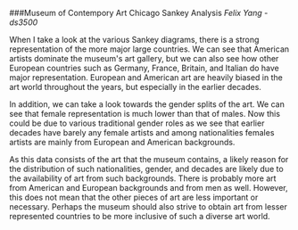 ###Museum of Contempory Art Chicago Sankey Analysis
_Felix Yang - ds3500_

When I take a look at the various Sankey diagrams, there is a strong representation of the more major large countries. We can see that American artists dominate the museum's art gallery, but we can also see how other European countries such as Germany, France, Britain, and Italian do have major representation. European and American art are heavily biased in the art world throughout the years, but especially in the earlier decades.

In addition, we can take a look towards the gender splits of the art. We can see that female representation is much lower than that of males. Now this could be due to various traditional gender roles as we see that earlier decades have barely any female artists and among nationalities females artists are mainly from European and American backgrounds.

As this data consists of the art that the museum contains, a likely reason for the distribution of such nationalities, gender, and decades are likely due to the availability of art from such backgrounds. There is probably more art from American and European backgrounds and from men as well. However, this does not mean that the other pieces of art are less important or necessary. Perhaps the museum should also strive to obtain art from lesser represented countries to be more inclusive of such a diverse art world.